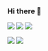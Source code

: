 ### Hi there 👋

![](http://github-profile-summary-cards.vercel.app/api/cards/profile-details?username=guns2410&theme=github_dark)
![](http://github-profile-summary-cards.vercel.app/api/cards/repos-per-language?username=guns2410&theme=github_dark) ![](http://github-profile-summary-cards.vercel.app/api/cards/most-commit-language?username=guns2410&theme=github_dark)

![](http://github-profile-summary-cards.vercel.app/api/cards/stats?username=guns2410&theme=github_dark) ![](http://github-profile-summary-cards.vercel.app/api/cards/productive-time?username=guns2410&theme=github_dark&utcOffset=1)
